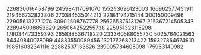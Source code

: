 226830016458799
245984117091070
155253696123003
166962577451911
219456732823806
270384535014213
22184174715144
300150009496
229056132271274
30902508767778
256265376131267
216367214505343
228945008853829
265064252255738
225951323115298
178034473359393
265838536718220
233360588055730
5025764021563
84440840078099
44883550089456
132127268213422
159327864674910
198516032341116
22862537133626
239905784605098
175963140982
